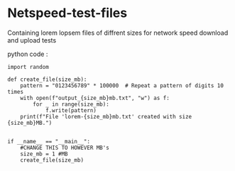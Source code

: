 # Netspeed-test-files
Containing lorem lopsem files of diffrent sizes for network speed download and upload tests

python code : 
```
import random

def create_file(size_mb):
    pattern = "0123456789" * 100000  # Repeat a pattern of digits 10 times
    with open(f"output_{size_mb}mb.txt", "w") as f:
        for _ in range(size_mb):
            f.write(pattern)
    print(f"File 'lorem-{size_mb}mb.txt' created with size {size_mb}MB.")


if __name__ == "__main__":
    #CHANGE THIS TO HOWEVER MB's 
    size_mb = 1 #MB
    create_file(size_mb)
```

